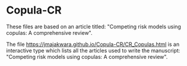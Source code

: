 # Copula-CR
These files are based on an article titled: "Competing risk models using copulas: A comprehensive review".

The file https://jmajakwara.github.io/Copula-CR/CR_Copulas.html is an interactive type which lists all the articles used to write the manuscript: "Competing risk models using copulas: A comprehensive review".
